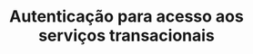 ---
title: Autenticação para acesso aos serviços transacionais
api:
  file: Boleto Híbrido.json
  operationId: post_pdvauth
hidden: false
---